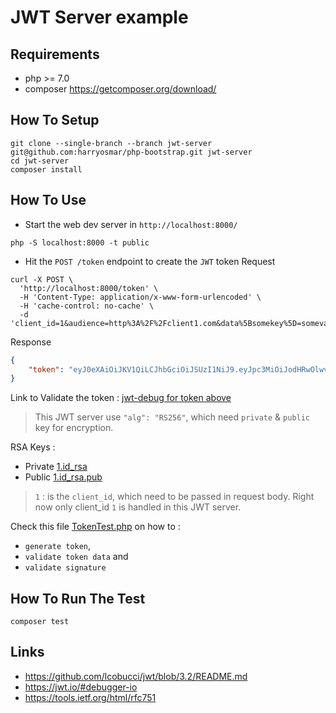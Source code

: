 # JWT Server example

## Requirements
- php >= 7.0
- composer https://getcomposer.org/download/

## How To Setup
```
git clone --single-branch --branch jwt-server git@github.com:harryosmar/php-bootstrap.git jwt-server
cd jwt-server
composer install
```

## How To Use
- Start the web dev server in `http://localhost:8000/`
```
php -S localhost:8000 -t public
```

- Hit the `POST /token` endpoint to create the `JWT` token
Request
```
curl -X POST \
  'http://localhost:8000/token' \
  -H 'Content-Type: application/x-www-form-urlencoded' \
  -H 'cache-control: no-cache' \
  -d 'client_id=1&audience=http%3A%2F%2Fclient1.com&data%5Bsomekey%5D=somevalue'
```
Response
```json
{
    "token": "eyJ0eXAiOiJKV1QiLCJhbGciOiJSUzI1NiJ9.eyJpc3MiOiJodHRwOlwvXC9leGFtcGxlLmNvbSIsImF1ZCI6Imh0dHA6XC9cL2NsaWVudDEuY29tIiwiaWF0IjoxNTQ5MjI3OTg0LCJjbGllbnRfaWQiOiIxIiwic29tZWtleSI6InNvbWV2YWx1ZSJ9.OPPXiABj4FoZRwKvY9QnpswqRVnD37o0TbDNsO5hO13parGYgEHfa_dzw7SDsSZtjLMoHd6akWhnTRRO31ma1OJKkR5HllSGeFbTNWKs6NYbn2j6wzYbC_3gm65zhnGgeYw85Na_CrXC220m4yTuFH9JbNrba0UBdjZYQfRoVNw"
}
```
Link to Validate the token : [jwt-debug for token above](https://jwt.io/#debugger-io?token=eyJ0eXAiOiJKV1QiLCJhbGciOiJSUzI1NiJ9.eyJpc3MiOiJodHRwOlwvXC9leGFtcGxlLmNvbSIsImF1ZCI6Imh0dHA6XC9cL2NsaWVudDEuY29tIiwiaWF0IjoxNTQ5MjI3OTg0LCJjbGllbnRfaWQiOiIxIiwic29tZWtleSI6InNvbWV2YWx1ZSJ9.OPPXiABj4FoZRwKvY9QnpswqRVnD37o0TbDNsO5hO13parGYgEHfa_dzw7SDsSZtjLMoHd6akWhnTRRO31ma1OJKkR5HllSGeFbTNWKs6NYbn2j6wzYbC_3gm65zhnGgeYw85Na_CrXC220m4yTuFH9JbNrba0UBdjZYQfRoVNw&publicKey=-----BEGIN%20PUBLIC%20KEY-----%0AMIGfMA0GCSqGSIb3DQEBAQUAA4GNADCBiQKBgQDdlatRjRjogo3WojgGHFHYLugd%0AUWAY9iR3fy4arWNA1KoS8kVw33cJibXr8bvwUAUparCwlvdbH6dvEOfou0%2FgCFQs%0AHUfQrSDv%2BMuSUMAe8jzKE4qW%2BjK%2BxQU9a03GUnKHkkle%2BQ0pX%2Fg6jXZ7r1%2FxAK5D%0Ao2kQ%2BX5xK9cipRgEKwIDAQAB%0A-----END%20PUBLIC%20KEY-----)

> This JWT server use `"alg": "RS256"`, which need `private` & `public` key for encryption.

RSA Keys :
- Private [1.id_rsa](https://github.com/harryosmar/php-bootstrap/blob/jwt-server/keys/1.id_rsa)
- Public [1.id_rsa.pub](https://github.com/harryosmar/php-bootstrap/blob/jwt-server/keys/1.id_rsa.pub)

> `1` : is the `client_id`, which need to be passed in request body. Right now only client_id `1` is handled in this JWT server.


Check this file [TokenTest.php](https://github.com/harryosmar/php-bootstrap/blob/jwt-server/tests/unit/TokenTest.php) on how to :
- `generate token`,
- `validate token data` and 
- `validate signature`


## How To Run The Test
```
composer test
```

## Links
- https://github.com/lcobucci/jwt/blob/3.2/README.md
- https://jwt.io/#debugger-io
- https://tools.ietf.org/html/rfc751